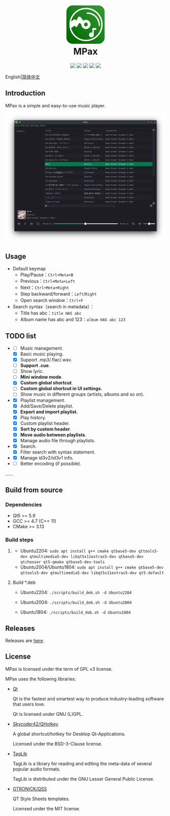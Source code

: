<div align="center">
    <p>
    <h1>
        <img src="./docs/images/MPax@4x.png"/>
        <br/>
        MPax
    </h1>
    </p>
    <p>
        <a href="https://github.com/realth000/MPax/actions">
            <img src="https://img.shields.io/github/workflow/status/realth000/MPax/CMake?label=Linux&logo=linux"/></a>
        <a href="https://github.com/realth000/MPax/releases">
            <img src="https://img.shields.io/github/release/realth000/MPax"/></a>
        <a href="https://www.qt.io">
            <img src="https://img.shields.io/badge/Qt-≥5.9-blue?logo=qt"/></a>
        <a href="https://github.com/realth000/MPax/blob/master/LICENSE">
            <img src="https://img.shields.io/github/license/realth000/MPax"/></a>
        <a href="https://www.codacy.com/">
            <img src="https://app.codacy.com/project/badge/Grade/e84cd3b100f24444ac1ac2ddb8d946c0"/></a>
    </p>
</div>


English|[简体中文](./docs/README_zh_CN.md)

## Introduction

MPax is a simple and easy-to-use music player.

![UI](./docs/images/ui_02.png)

## Usage

* Default keymap
  - Play/Pause：``Ctrl+Meta+B``
  - Previous：``Ctrl+Meta+Left``
  - Next：``Ctrl+Meta+Right``
  - Step backward/forward：``Left``/``Right``
  - Open search window：``Ctrl+F``
* Search syntax（search in metadata）：
  * Title has abc：``title HAS abc``
  * Album name has abc and 123：``album HAS abc 123``

## TODO list

* * [ ] Music management.
  * [x] Basic music playing.
  * [x] Support .mp3/.flac/.wav.
  * [ ] **Support .cue**.
  * [ ] Show lyric.
  * [ ] **Mini window mode**.
  * [x] **Custom global shortcut**.
  * [ ] **Custom global shortcut in UI settings.**
  * [ ] Show music in different groups (artists, albums and so on).
* - [x] Playlist management.
  - [x] Add/Save/Delete playlist.
  - [x] **Export and import playlist.**
  - [x] Play history.
  - [x] Custom playlist header.
  - [x] **Sort by custom header**.
  - [x] **Move audio between playlists**.
  - [x] Manage audio file through playlists.
* - [x] Search.
  - [x] Filter search with syntax statement.
* - [x] Manage id3v2/id3v1 info.
* - [ ] Better encoding (if possible).

......

## Build from source

### Dependencies

* Qt5 >= 5.9
* GCC >= 4.7 (C++ 11)
* CMake >= 3.13

### Build steps

1. * Ubuntu2204: ``sudo apt install g++ cmake qtbase5-dev qttools5-dev qtmultimedia5-dev libqt5x11extras5-dev qtbase5-dev qtchooser qt5-qmake qtbase5-dev-tools``
   * Ubuntu2004/Ubuntu1804: ``sudo apt install g++ cmake qtbase5-dev qttools5-dev qtmultimedia5-dev libqt5x11extras5-dev qt5-default``
   
5. Build *.deb
   
   * Ubuntu2204: ``./scripts/build_deb.sh -d Ubuntu2204``
   
   * Ubuntu2004: ``./scripts/build_deb.sh -d Ubuntu2004``
   * Ubuntu1804: ``./scripts/build_deb.sh -d Ubuntu1804``
   

## Releases

Releases are [here](https://github.com/realth000/MPax/releases).

## License

MPax is licensed under the term of GPL v3 license.

MPax uses the following libraries:

* [Qt](https://www.qt.io)

  Qt is the fastest and smartest way to produce industry-leading software that users love.

  Qt is licensed under GNU (L)GPL.

* [Skycoder42/QHotkey](https://github.com/Skycoder42/QHotkey)

  A global shortcut/hotkey for Desktop Qt-Applications.

  Licensed under the BSD-3-Clause license.

* [TagLib](https://taglib.org/)

  TagLib is a library for reading and editing the meta-data of several popular audio formats.

  TagLib is distributed under the GNU Lesser General Public License.

* [GTRONICK/QSS](https://github.com/GTRONICK/QSS)

  QT Style Sheets templates.

  Licensed under the MIT license.
